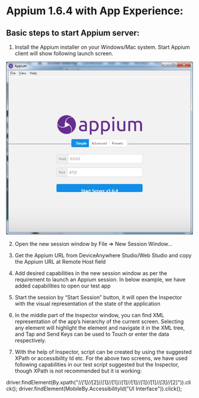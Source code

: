 # Appium 1.6.4 with App Experience:

## Basic steps to start Appium server:

1)	Install the Appium installer on your Windows/Mac system. Start Appium client will show following launch screen.

![Image1](https://github.com/sigosmobiletesting/Documents/blob/master/Appium1.jpg)

2)	Open the new session window by File => New Session Window…



3)	Get the Appium URL from DeviceAnywhere Studio/Web Studio and copy the Appium URL at Remote Host field


4)	Add desired capabilities in the new session window as per the requirement to launch an Appium session. In below example, we have added capabilities to open our test app


5)	Start the session by “Start Session” button, it will open the Inspector with the visual representation of the state of the application

6)	In the middle part of the Inspector window, you can find XML representation of the app’s hierarchy of the current screen. Selecting any element will highlight the element and navigate it in the XML tree, and Tap and Send Keys can be used to Touch or enter the data respectively.



7)	With the help of Inspector, script can be created by using the suggested XPath or accessibility Id etc. For the above two screens, we have used following capabilities in our test script suggested but the Inspector, though XPath is not recommended but it is working:

driver.findElement(By.xpath("//*[1]//*[2]//*[1]//*[1]//*[1]//*[1]//*[1]//*[1]//*[3]//*[2]")).click();
driver.findElement(MobileBy.AccessibilityId("UI Interface")).click();
